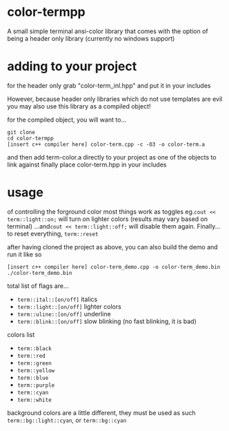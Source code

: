 # color-termpp
A small simple terminal ansi-color library that comes with the option of being a header only library (currently no windows support)


# adding to your project
for the header only grab "color-term_inl.hpp" and put it in your includes

However, because header only libraries which do not use templates are evil you may also use this library as a compiled object!

for the compiled object, you will want to...

```
git clone
cd color-termpp
[insert c++ compiler here] color-term.cpp -c -O3 -o color-term.a
```

and then add term-color.a directly to your project as one of the objects to link against
finally place color-term.hpp in your includes

# usage
of controlling the forground color most things work as toggles
eg.```cout << term::light::on;``` will turn on lighter colors (results may vary based on terminal)
...and```cout << term::light::off;``` will disable them again.
Finally... to reset everything, ```term::reset```

after having cloned the project as above,
you can also build the demo and run it like so

```
[insert c++ compiler here] color-term_demo.cpp -o color-term_demo.bin
./color-term_demo.bin
```


total list of flags are...
- ```term::ital::[on/off]```  italics
- ```term::light::[on/off]``` lighter colors
- ```term::uline::[on/off]``` underline
- ```term::blink::[on/off]``` slow blinking (no fast blinking, it is bad)

colors list
- ```term::black```
- ```term::red```
- ```term::green```
- ```term::yellow```
- ```term::blue```
- ```term::purple```
- ```term::cyan```
- ```term::white```

background colors are a little different, they must be used as such ```term::bg::light::cyan```, or ```term::bg::cyan```
